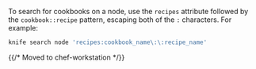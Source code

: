 To search for cookbooks on a node, use the `recipes` attribute followed
by the `cookbook::recipe` pattern, escaping both of the `:` characters.
For example:

```bash
knife search node 'recipes:cookbook_name\:\:recipe_name'
```

{{/* Moved to chef-workstation */}}
